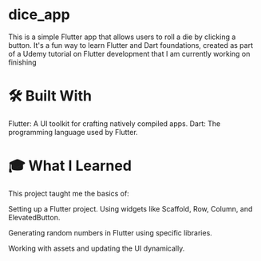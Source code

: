 # dice_app

This is a simple Flutter app that allows users to roll a die by clicking a button. It's a fun way to learn Flutter and Dart foundations, created as part of a Udemy tutorial on Flutter development that I am currently working on finishing


# 🛠️ Built With
Flutter: A UI toolkit for crafting natively compiled apps.
Dart: The programming language used by Flutter.
# 🎓 What I Learned
This project taught me the basics of:

Setting up a Flutter project.
Using widgets like Scaffold, Row, Column, and ElevatedButton.

Generating random numbers in Flutter using specific libraries.

Working with assets and updating the UI dynamically.
